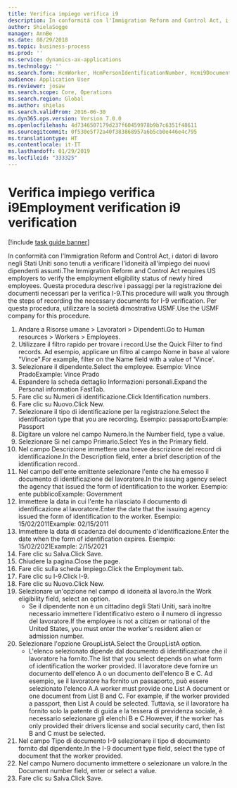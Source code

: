 ```yaml
---
title: Verifica impiego verifica i9
description: In conformità con l'Immigration Reform and Control Act, i datori di lavoro negli Stati Uniti sono tenuti a verificare l'idoneità all'impiego dei nuovi dipendenti assunti.
author: ShielaSogge
manager: AnnBe
ms.date: 08/29/2018
ms.topic: business-process
ms.prod: ''
ms.service: dynamics-ax-applications
ms.technology: ''
ms.search.form: HcmWorker, HcmPersonIdentificationNumber, Hcmi9Document
audience: Application User
ms.reviewer: josaw
ms.search.scope: Core, Operations
ms.search.region: Global
ms.author: shielas
ms.search.validFrom: 2016-06-30
ms.dyn365.ops.version: Version 7.0.0
ms.openlocfilehash: 4d7346507179d237f60459978b9b7c6351f48611
ms.sourcegitcommit: 0f530e5f72a40f383868957a6b5cb0e446e4c795
ms.translationtype: HT
ms.contentlocale: it-IT
ms.lasthandoff: 01/29/2019
ms.locfileid: "333325"
---
```

# <a name="employment-verification-i9-verification"></a><span data-ttu-id="4d6cb-103">Verifica impiego verifica i9</span><span class="sxs-lookup"><span data-stu-id="4d6cb-103">Employment verification i9 verification</span></span>

[!include [task guide banner](../../../includes/task-guide-banner.md)]

<span data-ttu-id="4d6cb-104">In conformità con l'Immigration Reform and Control Act, i datori di lavoro negli Stati Uniti sono tenuti a verificare l'idoneità all'impiego dei nuovi dipendenti assunti.</span><span class="sxs-lookup"><span data-stu-id="4d6cb-104">The Immigration Reform and Control Act requires US employers to verify the employment eligibility status of newly hired employees.</span></span> <span data-ttu-id="4d6cb-105">Questa procedura descrive i passaggi per la registrazione dei documenti necessari per la verifica I-9.</span><span class="sxs-lookup"><span data-stu-id="4d6cb-105">This procedure will walk you through the steps of recording the necessary documents for I-9 verification.</span></span> <span data-ttu-id="4d6cb-106">Per questa procedura, utilizzare la società dimostrativa USMF.</span><span class="sxs-lookup"><span data-stu-id="4d6cb-106">Use the USMF company for this procedure.</span></span>

1. <span data-ttu-id="4d6cb-107">Andare a Risorse umane > Lavoratori > Dipendenti.</span><span class="sxs-lookup"><span data-stu-id="4d6cb-107">Go to Human resources > Workers > Employees.</span></span>
2. <span data-ttu-id="4d6cb-108">Utilizzare il filtro rapido per trovare i record.</span><span class="sxs-lookup"><span data-stu-id="4d6cb-108">Use the Quick Filter to find records.</span></span> <span data-ttu-id="4d6cb-109">Ad esempio, applicare un filtro al campo Nome in base al valore "Vince".</span><span class="sxs-lookup"><span data-stu-id="4d6cb-109">For example, filter on the Name field with a value of 'Vince'.</span></span>
3. <span data-ttu-id="4d6cb-110">Selezionare il dipendente.</span><span class="sxs-lookup"><span data-stu-id="4d6cb-110">Select the employee.</span></span> <span data-ttu-id="4d6cb-111">Esempio: Vince Prado</span><span class="sxs-lookup"><span data-stu-id="4d6cb-111">Example: Vince Prado</span></span>
4. <span data-ttu-id="4d6cb-112">Espandere la scheda dettaglio Informazioni personali.</span><span class="sxs-lookup"><span data-stu-id="4d6cb-112">Expand the Personal information FastTab.</span></span>
5. <span data-ttu-id="4d6cb-113">Fare clic su Numeri di identificazione.</span><span class="sxs-lookup"><span data-stu-id="4d6cb-113">Click Identification numbers.</span></span>
6. <span data-ttu-id="4d6cb-114">Fare clic su Nuovo.</span><span class="sxs-lookup"><span data-stu-id="4d6cb-114">Click New.</span></span>
7. <span data-ttu-id="4d6cb-115">Selezionare il tipo di identificazione per la registrazione.</span><span class="sxs-lookup"><span data-stu-id="4d6cb-115">Select the identification type that you are recording.</span></span> <span data-ttu-id="4d6cb-116">Esempio: passaporto</span><span class="sxs-lookup"><span data-stu-id="4d6cb-116">Example: Passport</span></span>
8. <span data-ttu-id="4d6cb-117">Digitare un valore nel campo Numero.</span><span class="sxs-lookup"><span data-stu-id="4d6cb-117">In the Number field, type a value.</span></span>
9. <span data-ttu-id="4d6cb-118">Selezionare Sì nel campo Primario.</span><span class="sxs-lookup"><span data-stu-id="4d6cb-118">Select Yes in the Primary field.</span></span>
10. <span data-ttu-id="4d6cb-119">Nel campo Descrizione immettere una breve descrizione del record di identificazione.</span><span class="sxs-lookup"><span data-stu-id="4d6cb-119">In the Description field, enter a brief description of the identification record..</span></span>
11. <span data-ttu-id="4d6cb-120">Nel campo dell'ente emittente selezionare l'ente che ha emesso il documento di identificazione del lavoratore.</span><span class="sxs-lookup"><span data-stu-id="4d6cb-120">In the issuing agency select the agency that issued the form of identification to the worker.</span></span> <span data-ttu-id="4d6cb-121">Esempio: ente pubblico</span><span class="sxs-lookup"><span data-stu-id="4d6cb-121">Example: Government</span></span>
12. <span data-ttu-id="4d6cb-122">Immettere la data in cui l'ente ha rilasciato il documento di identificazione al lavoratore.</span><span class="sxs-lookup"><span data-stu-id="4d6cb-122">Enter the date that the issuing agency issued the form of identification to the worker.</span></span> <span data-ttu-id="4d6cb-123">Esempio: 15/02/2011</span><span class="sxs-lookup"><span data-stu-id="4d6cb-123">Example: 02/15/2011</span></span>
13. <span data-ttu-id="4d6cb-124">Immettere la data di scadenza del documento d'identificazione.</span><span class="sxs-lookup"><span data-stu-id="4d6cb-124">Enter the date when the form of identification expires.</span></span> <span data-ttu-id="4d6cb-125">Esempio: 15/02/2021</span><span class="sxs-lookup"><span data-stu-id="4d6cb-125">Example: 2/15/2021</span></span>
14. <span data-ttu-id="4d6cb-126">Fare clic su Salva.</span><span class="sxs-lookup"><span data-stu-id="4d6cb-126">Click Save.</span></span>
15. <span data-ttu-id="4d6cb-127">Chiudere la pagina.</span><span class="sxs-lookup"><span data-stu-id="4d6cb-127">Close the page.</span></span>
16. <span data-ttu-id="4d6cb-128">Fare clic sulla scheda Impiego.</span><span class="sxs-lookup"><span data-stu-id="4d6cb-128">Click the Employment tab.</span></span>
17. <span data-ttu-id="4d6cb-129">Fare clic su I-9.</span><span class="sxs-lookup"><span data-stu-id="4d6cb-129">Click I-9.</span></span>
18. <span data-ttu-id="4d6cb-130">Fare clic su Nuovo.</span><span class="sxs-lookup"><span data-stu-id="4d6cb-130">Click New.</span></span>
19. <span data-ttu-id="4d6cb-131">Selezionare un'opzione nel campo di idoneità al lavoro.</span><span class="sxs-lookup"><span data-stu-id="4d6cb-131">In the Work eligibility field, select an option.</span></span>
    * <span data-ttu-id="4d6cb-132">Se il dipendente non è un cittadino degli Stati Uniti, sarà inoltre necessario immettere l'identificativo estero o il numero di ingresso del lavoratore.</span><span class="sxs-lookup"><span data-stu-id="4d6cb-132">If the employee is not a citizen or national of the United States, you must enter the worker's resident alien or admission number.</span></span>  
20. <span data-ttu-id="4d6cb-133">Selezionare l'opzione GroupListA.</span><span class="sxs-lookup"><span data-stu-id="4d6cb-133">Select the GroupListA option.</span></span>
    * <span data-ttu-id="4d6cb-134">L'elenco selezionato dipende dal documento di identificazione che il lavoratore ha fornito.</span><span class="sxs-lookup"><span data-stu-id="4d6cb-134">The list that you select depends on what form of identification the worker provided.</span></span> <span data-ttu-id="4d6cb-135">Il lavoratore deve fornire un documento dell'elenco A o un documento dell'elenco B e C. Ad esempio, se il lavoratore ha fornito un passaporto, può essere selezionato l'elenco A.</span><span class="sxs-lookup"><span data-stu-id="4d6cb-135">A worker must provide one List A document or one document from List B and C. For example, if the worker provided a passport, then List A could be selected.</span></span> <span data-ttu-id="4d6cb-136">Tuttavia, se il lavoratore ha fornito solo la patente di guida e la tessera di previdenza sociale, è necessario selezionare gli elenchi B e C.</span><span class="sxs-lookup"><span data-stu-id="4d6cb-136">However, if the worker has only provided their drivers license and social security card, then list B and C must be selected.</span></span>  
21. <span data-ttu-id="4d6cb-137">Nel campo Tipo di documento I-9 selezionare il tipo di documento fornito dal dipendente.</span><span class="sxs-lookup"><span data-stu-id="4d6cb-137">In the I-9 document type field, select the type of document that the worker provided.</span></span>
22. <span data-ttu-id="4d6cb-138">Nel campo Numero documento immettere o selezionare un valore.</span><span class="sxs-lookup"><span data-stu-id="4d6cb-138">In the Document number field, enter or select a value.</span></span>
23. <span data-ttu-id="4d6cb-139">Fare clic su Salva.</span><span class="sxs-lookup"><span data-stu-id="4d6cb-139">Click Save.</span></span>


